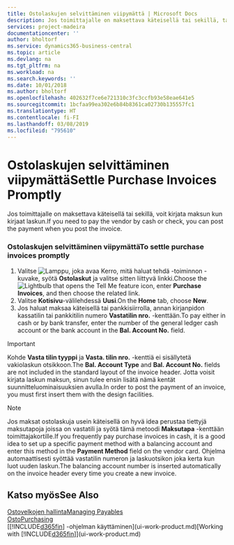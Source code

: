 ```yaml
---
title: Ostolaskujen selvittäminen viipymättä | Microsoft Docs
description: Jos toimittajalle on maksettava käteisellä tai sekillä, tarvittava kirjaus voidaan tehdä laskua kirjattaessa.
services: project-madeira
documentationcenter: ''
author: bholtorf
ms.service: dynamics365-business-central
ms.topic: article
ms.devlang: na
ms.tgt_pltfrm: na
ms.workload: na
ms.search.keywords: ''
ms.date: 10/01/2018
ms.author: bholtorf
ms.openlocfilehash: 402632f7ce6e721310c3fc3ccfb93e58eae641e5
ms.sourcegitcommit: 1bcfaa99ea302e6b84b8361ca02730b135557fc1
ms.translationtype: HT
ms.contentlocale: fi-FI
ms.lasthandoff: 03/08/2019
ms.locfileid: "795610"
---
```

# <a name="settle-purchase-invoices-promptly"></a><span data-ttu-id="e16cb-103">Ostolaskujen selvittäminen viipymättä</span><span class="sxs-lookup"><span data-stu-id="e16cb-103">Settle Purchase Invoices Promptly</span></span>
<span data-ttu-id="e16cb-104">Jos toimittajalle on maksettava käteisellä tai sekillä, voit kirjata maksun kun kirjaat laskun.</span><span class="sxs-lookup"><span data-stu-id="e16cb-104">If you need to pay the vendor by cash or check, you can post the payment when you post the invoice.</span></span>  
  
### <a name="to-settle-purchase-invoices-promptly"></a><span data-ttu-id="e16cb-105">Ostolaskujen selvittäminen viipymättä</span><span class="sxs-lookup"><span data-stu-id="e16cb-105">To settle purchase invoices promptly</span></span>  
1. <span data-ttu-id="e16cb-106">Valitse ![Lamppu, joka avaa Kerro, mitä haluat tehdä -toiminnon](media/ui-search/search_small.png "Kerro, mitä haluat tehdä") -kuvake, syötä **Ostolaskut** ja valitse sitten liittyvä linkki.</span><span class="sxs-lookup"><span data-stu-id="e16cb-106">Choose the ![Lightbulb that opens the Tell Me feature](media/ui-search/search_small.png "Tell me what you want to do") icon, enter **Purchase Invoices**, and then choose the related link.</span></span>  
2. <span data-ttu-id="e16cb-107">Valitse **Kotisivu**-välilehdessä **Uusi**.</span><span class="sxs-lookup"><span data-stu-id="e16cb-107">On the **Home** tab, choose **New**.</span></span>  
3.  <span data-ttu-id="e16cb-108">Jos haluat maksaa käteisellä tai pankkisiirrolla, annan kirjanpidon kassatilin tai pankkitilin numero **Vastatilin nro.** -kenttään.</span><span class="sxs-lookup"><span data-stu-id="e16cb-108">To pay either in cash or by bank transfer, enter the number of the general ledger cash account or the bank account in the **Bal. Account No.** field.</span></span>  
  
> [!IMPORTANT]  
>  <span data-ttu-id="e16cb-109">Kohde **Vasta tilin tyyppi** ja **Vasta. tilin nro.** -kenttiä ei sisällytetä vakiolaskun otsikkoon.</span><span class="sxs-lookup"><span data-stu-id="e16cb-109">The **Bal. Account Type** and **Bal. Account No.** fields are not included in the standard layout of the invoice header.</span></span> <span data-ttu-id="e16cb-110">Jotta voisit kirjata laskun maksun, sinun tulee ensin lisätä nämä kentät suunnitteluominaisuuksien avulla.</span><span class="sxs-lookup"><span data-stu-id="e16cb-110">In order to post the payment of an invoice, you must first insert them with the design facilities.</span></span>  
  
> [!NOTE]  
>  <span data-ttu-id="e16cb-111">Jos maksat ostolaskuja usein käteisellä on hyvä idea perustaa tiettyjä maksutapoja joissa on vastatili ja syötä tämä metoodi **Maksutapa** -kenttään toimittajakortille.</span><span class="sxs-lookup"><span data-stu-id="e16cb-111">If you frequently pay purchase invoices in cash, it is a good idea to set up a specific payment method with a balancing account and enter this method in the **Payment Method** field on the vendor card.</span></span> <span data-ttu-id="e16cb-112">Ohjelma automaattisesti syöttää vastatilin numeron ja laskuotsikon joka kerta kun luot uuden laskun.</span><span class="sxs-lookup"><span data-stu-id="e16cb-112">The balancing account number is inserted automatically on the invoice header every time you create a new invoice.</span></span>  
  
## <a name="see-also"></a><span data-ttu-id="e16cb-113">Katso myös</span><span class="sxs-lookup"><span data-stu-id="e16cb-113">See Also</span></span>  
[<span data-ttu-id="e16cb-114">Ostovelkojen hallinta</span><span class="sxs-lookup"><span data-stu-id="e16cb-114">Managing Payables</span></span>](payables-manage-payables.md)  
[<span data-ttu-id="e16cb-115">Osto</span><span class="sxs-lookup"><span data-stu-id="e16cb-115">Purchasing</span></span>](purchasing-manage-purchasing.md)  
<span data-ttu-id="e16cb-116">[[!INCLUDE[d365fin](includes/d365fin_md.md)] -ohjelman käyttäminen](ui-work-product.md)</span><span class="sxs-lookup"><span data-stu-id="e16cb-116">[Working with [!INCLUDE[d365fin](includes/d365fin_md.md)]](ui-work-product.md)</span></span>